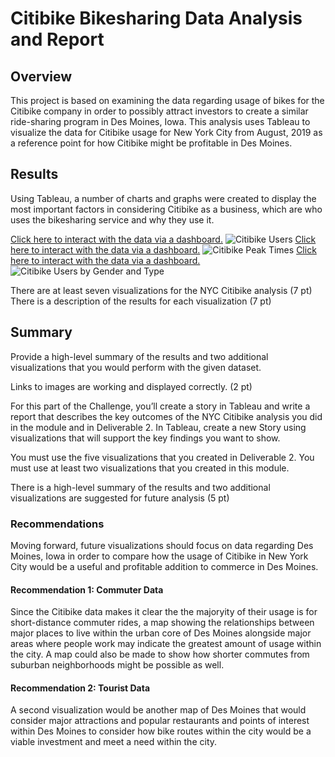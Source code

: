 # Citibike Bikesharing Data Analysis and Report

## Overview
This project is based on examining the data regarding usage of bikes for the Citibike company in order to possibly attract investors to create a similar ride-sharing program in Des Moines, Iowa.  This analysis uses Tableau to visualize the data for Citibike usage for New York City from August, 2019 as a reference point for how Citibike might be profitable in Des Moines.

## Results
Using Tableau, a number of charts and graphs were created to display the most important factors in considering Citibike as a business, which are who uses the bikesharing service and why they use it.  

[Click here to interact with the data via a dashboard.](https://public.tableau.com/app/profile/matthew.peach4152/viz/Citibike_Users/CitibikeUsers1?publish=yes)
![Citibike Users](https://github.com/machudpicchu/bikesharing/blob/main/Story1.png)
[Click here to interact with the data via a dashboard.](https://public.tableau.com/app/profile/matthew.peach4152/viz/Citibike_Peak_Times/CitibikePeakTimes?publish=yes)
![Citibike Peak Times](https://github.com/machudpicchu/bikesharing/blob/main/Story2.png)
[Click here to interact with the data via a dashboard.](https://public.tableau.com/app/profile/matthew.peach4152/viz/Citibike_Users_by_GT/CitibikeUsersbyGenderandType?publish=yes)
![Citibike Users by Gender and Type](https://github.com/machudpicchu/bikesharing/blob/main/Story3.png)

There are at least seven visualizations for the NYC Citibike analysis (7 pt)
There is a description of the results for each visualization (7 pt)

## Summary
Provide a high-level summary of the results and two additional visualizations that you would perform with the given dataset.

Links to images are working and displayed correctly. (2 pt)

For this part of the Challenge, you’ll create a story in Tableau and write a report that describes the key outcomes of the NYC Citibike analysis you did in the module and in Deliverable 2.
In Tableau, create a new Story using visualizations that will support the key findings you want to show.

You must use the five visualizations that you created in Deliverable 2.
You must use at least two visualizations that you created in this module.

There is a high-level summary of the results and two additional visualizations are suggested for future analysis (5 pt)

### Recommendations
Moving forward, future visualizations should focus on data regarding Des Moines, Iowa in order to compare how the usage of Citibike in New York City would be a useful and profitable addition to commerce in Des Moines.

#### Recommendation 1: Commuter Data
Since the Citibike data makes it clear the the majoryity of their usage is for short-distance commuter rides, a map showing the relationships between major places to live within the urban core of Des Moines alongside major areas where people work may indicate the greatest amount of usage within the city.  A map could also be made to show how shorter commutes from suburban neighborhoods might be possible as well.

#### Recommendation 2: Tourist Data
A second visualization would be another map of Des Moines that would consider major attractions and popular restaurants and points of interest within Des Moines to consider how bike routes within the city would be a viable investment and meet a need within the city.
